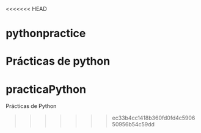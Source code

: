 <<<<<<< HEAD
# pythonpractice
Prácticas de python
=======
# practicaPython
Prácticas de Python
>>>>>>> ec33b4cc1418b360fd0fd4c590650956b54c59dd
